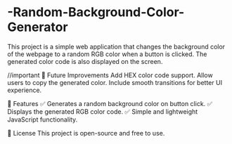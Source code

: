 # -Random-Background-Color-Generator
This project is a simple web application that changes the background color of the webpage to a random RGB color when a button is clicked. The generated color code is also displayed on the screen.

//important
🌟 Future Improvements
Add HEX color code support.
Allow users to copy the generated color.
Include smooth transitions for better UI experience.

📌 Features
✅ Generates a random background color on button click.
✅ Displays the generated RGB color code.
✅ Simple and lightweight JavaScript functionality.

📜 License
This project is open-source and free to use.
